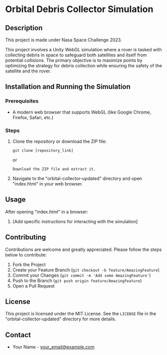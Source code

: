 
# Orbital Debris Collector Simulation

## Description
This project is made under Nasa Space Challenge 2023.

This project involves a Unity WebGL simulation where a rover is tasked with collecting debris in space to safeguard both satellites and itself from potential collisions. The primary objective is to maximize points by optimizing the strategy for debris collection while ensuring the safety of the satellite and the rover. 

## Installation and Running the Simulation

### Prerequisites

- A modern web browser that supports WebGL (like Google Chrome, Firefox, Safari, etc.)

### Steps

1. Clone the repository or download the ZIP file:
   ```
   git clone [repository_link]
   ```
   or
   ```
   Download the ZIP file and extract it.
   ```
   
2. Navigate to the "orbital-collector-updated" directory and open "index.html" in your web browser.

## Usage

After opening "index.html" in a browser:
1. [Add specific instructions for interacting with the simulation]

## Contributing

Contributions are welcome and greatly appreciated. Please follow the steps below to contribute:

1. Fork the Project
2. Create your Feature Branch (`git checkout -b feature/AmazingFeature`)
3. Commit your Changes (`git commit -m 'Add some AmazingFeature'`)
4. Push to the Branch (`git push origin feature/AmazingFeature`)
5. Open a Pull Request

## License

This project is licensed under the MIT License. See the `LICENSE` file in the "orbital-collector-updated" directory for more details.

## Contact

- Your Name - [your_email@example.com](mailto:priyanshukumar7470@gmail.com)


